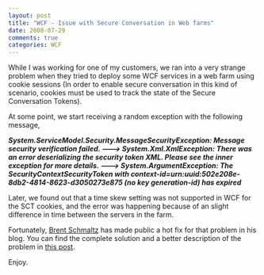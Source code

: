 ```yaml
---
layout: post
title: "WCF - Issue with Secure Conversation in Web farms"
date: 2008-07-29
comments: true
categories: WCF
---
```


While I was working for one of my customers, we ran into a very strange
problem when they tried to deploy some WCF services in a web farm using
cookie sessions (In order to enable secure conversation in this kind of
scenario, cookies must be used to track the state of the Secure
Conversation Tokens).

At some point, we start receiving a random exception with the following
message,

***System.ServiceModel.Security.MessageSecurityException: Message
security verification failed. ---&gt; System.Xml.XmlException: There was
an error deserializing the security token XML. Please see the inner
exception for more details. ---&gt; System.ArgumentException: The
SecurityContextSecurityToken with
context-id=urn:uuid:502e208e-8db2-4814-8623-d3050273e875 (no key
generation-id) has expired***

Later, we found out that a time skew setting was not supported in WCF
for the SCT cookies, and the error was happening because of an slight
difference in time between the servers in the farm.

Fortunately, [Brent Schmaltz](http://blogs.msdn.com/brentschmaltz) has
made public a hot fix for that problem in his blog. You can find the
complete solution and a better description of the problem in [this
post](http://blogs.msdn.com/brentschmaltz/archive/2008/06/20/cookie-sessions-and-wcf.aspx).

Enjoy.



